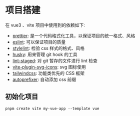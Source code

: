 # 项目搭建

在 vue3 、vite 项目中使用到的依赖如下:

- [prettier](https://www.prettier.cn/docs/index.html): 是一个代码格式化工具，以保证项目的统一格式、风格
- [eslint](https://zh-hans.eslint.org/docs/latest/user-guide/getting-started): 可以保证项目的质量
- [stylelint](https://github.com/stylelint/stylelint): 检验 css 样式的格式、风格
- [husky](https://github.com/typicode/husky): 用来管理 git hook 的工具
- [lint-staged](https://github.com/okonet/lint-staged): 对 git 暂存的文件进行 lint 检查
- [vite-plugin-svg-icons](https://github.com/vbenjs/vite-plugin-svg-icons): svg 图标使用
- [tailwindcss](https://tailwindcss.com/docs/guides/vite#vue): 功能类优先的 CSS 框架
- [autoprefixer](https://github.com/postcss/autoprefixer): 自动添加 css 前缀

## 初始化项目
```
pnpm create vite my-vue-app --template vue
```
